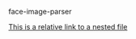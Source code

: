 face-image-parser

[This is a relative link to a nested file](parsed_data/valid_face_imgs_filepaths_0_to_6232.pickle)

